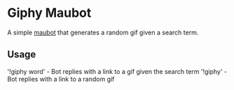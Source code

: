 # Giphy Maubot
A simple [maubot](https://github.com/maubot/maubot) that generates a random gif given a search term.

## Usage
'!giphy word' - Bot replies with a link to a gif given the search term
'!giphy' - Bot replies with a link to a random gif
